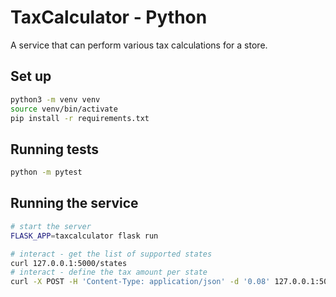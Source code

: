 # TaxCalculator - Python

A service that can perform various tax calculations for a store.

## Set up

```bash
python3 -m venv venv
source venv/bin/activate
pip install -r requirements.txt
```

## Running tests

```bash
python -m pytest
```

## Running the service

```bash
# start the server
FLASK_APP=taxcalculator flask run

# interact - get the list of supported states
curl 127.0.0.1:5000/states
# interact - define the tax amount per state
curl -X POST -H 'Content-Type: application/json' -d '0.08' 127.0.0.1:5000/states/UT/tax
```
